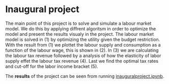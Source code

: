 # Inaugural project

The main point of this project is to solve and simulate a labour market model. We do this by applying diffrent algoritsm in order to optimize the model and present the results visualy in the project. The labour market model is solved in (1) by optimizing the utility given the budget restriction. With the result from (1) we plottet the labour supply and consumption as a function of the labour wage, this is shown in (2). In (3) we are calculating the labour tax revenue followed by a analysis of how the elasticity of labor supply effet the labour tax revenue (4). Last we find the optimal tax rates and cut-off for the labor income bracket (5).  

The **results** of the project can be seen from running [inauguralproject.ipynb](inauguralproject.ipynb).
